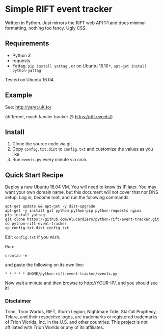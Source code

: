 # Simple RIFT event tracker

Written in Python. Just mirrors the RIFT web API 1:1 and does minimal formatting, nothing too fancy. Ugly CSS.

## Requirements

* Python 3
* requests
* Yattag: `pip install yattag` , or on Ubuntu 16.10+, `apt-get install python-yattag`

Tested on Ubuntu 16.04.

## Example

See: http://yaret.uK.to/

(different, much fancier tracker @ https://rift.events/)

## Install

1. Clone the source code via git
2. Copy `config.txt.dist` to `config.txt` and customize the values as you like
3. Run `events.py` every minute via cron.

## Quick Start Recipe

Deploy a new Ubuntu 16.04 VM. You will need to know its IP later. You may want your own domain name, but this document will not cover that nor DNS setup. Log in, become root, and run the following commands:

    apt-get update && apt-get -y dist-upgrade
    apt-get -y install git python python-pip python-requests nginx
    pip install yattag
    git clone https://github.com/AlucardZero/python-rift-event-tracker.git
    cd python-rift-event-tracker
    cp config.txt.dist config.txt

Edit `config.txt` if you wish.

Run:

    crontab -e

and paste the following on its own line:

    * * * * * $HOME/python-rift-event-tracker/events.py

Now wait a minute and then browse to http://YOUR-IP/, and you should see it!


### Disclaimer

Trion, Trion Worlds, RIFT, Storm Legion, Nightmare Tide, Starfall Prophecy, Telara, and their respective logos, are trademarks or registered trademarks of Trion Worlds, Inc. in the U.S. and other countries. This project is not affiliated with Trion Worlds or any of its affiliates.
